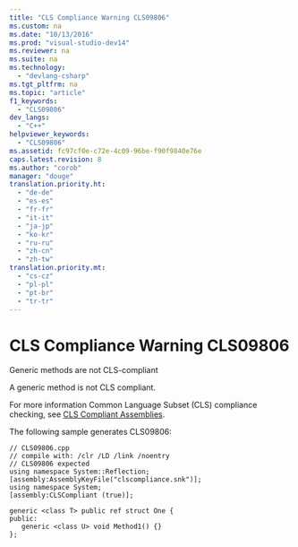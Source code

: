 ```yaml
---
title: "CLS Compliance Warning CLS09806"
ms.custom: na
ms.date: "10/13/2016"
ms.prod: "visual-studio-dev14"
ms.reviewer: na
ms.suite: na
ms.technology: 
  - "devlang-csharp"
ms.tgt_pltfrm: na
ms.topic: "article"
f1_keywords: 
  - "CLS09806"
dev_langs: 
  - "C++"
helpviewer_keywords: 
  - "CLS09806"
ms.assetid: fc97cf0e-c72e-4c09-96be-f90f9840e76e
caps.latest.revision: 8
ms.author: "corob"
manager: "douge"
translation.priority.ht: 
  - "de-de"
  - "es-es"
  - "fr-fr"
  - "it-it"
  - "ja-jp"
  - "ko-kr"
  - "ru-ru"
  - "zh-cn"
  - "zh-tw"
translation.priority.mt: 
  - "cs-cz"
  - "pl-pl"
  - "pt-br"
  - "tr-tr"
---
```

# CLS Compliance Warning CLS09806
Generic methods are not CLS-compliant  
  
 A generic method is not CLS compliant.  
  
 For more information Common Language Subset (CLS) compliance checking, see [CLS Compliant Assemblies](http://msdn.microsoft.com/en-us/3320b57e-ea55-4697-a17d-f509a36a3c93).  
  
 The following sample generates CLS09806:  
  
```  
// CLS09806.cpp  
// compile with: /clr /LD /link /noentry  
// CLS09806 expected  
using namespace System::Reflection;  
[assembly:AssemblyKeyFile("clscompliance.snk")];  
using namespace System;  
[assembly:CLSCompliant (true)];  
  
generic <class T> public ref struct One {  
public:  
   generic <class U> void Method1() {}  
};  
```